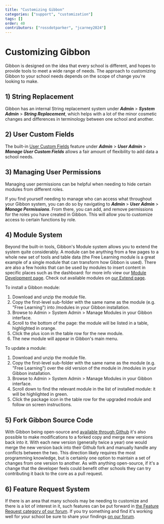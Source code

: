 ```yaml
---
title: "Customizing Gibbon"
categories: ["support", "customization"]
tags: []
order: 40
contributors: ["rossdotparker", "jcarney2024"]
---
```


# Customizing Gibbon

Gibbon is designed on the idea that every school is different, and hopes to provide tools to meet a wide range of needs. The approach to customizing Gibbon to your school needs depends on the scope of change you're looking to make.

## 1) String Replacement

Gibbon has an internal String replacement system under ___Admin___ > ___System Admin___ > ___String Replacement___, which helps with a lot of the minor cosmetic changes and differences in terminology between one school and another.

## 2) User Custom Fields

The built-in [User Custom Fields](/administrators/customizing-gibbon/custom-fields.md) feature under ___Admin___ > ___User Admin___ > ___Manage User Custom Fields___ allows a fair amount of flexibility to add data a school needs.

## 3) Managing User Permissions

Managing user permissions can be helpful when needing to hide certain modules from different roles.

If you find yourself needing to manage who can access what throughout your Gibbon system, you can do so by navigating to ___Admin___ > ___User Admin___ > ___Manage Permissions___. From there, you can add, and remove permissions for the roles you have created in Gibbon. This will allow you to customize access to certain functions by role.

## 4) Module System

Beyond the built-in tools, Gibbon's Module system allows you to extend the system quite considerably. A module can be anything from a few pages to a whole new set of tools and table data (the Free Learning module is a great example of a single module that can transform how Gibbon is used). There are also a few hooks that can be used by modules to insert content in specific places such as the dashboard: for more info view our [Module Development page](https://docs.gibbonedu.org/developers/getting-started/module-development/). Check out available modules on [our Extend page](https://gibbonedu.org/extend).

To install a Gibbon module:

1. Download and unzip the module file.
2. Copy the first-level sub-folder with the same name as the module (e.g. "Free Learning") into /modules in your Gibbon installation.
3. Browse to Admin > System Admin > Manage Modules in your Gibbon interface.
4. Scroll to the bottom of the page: the module will be listed in a table, highlighted in orange.
5. Click the plus icon in the table row for the new module.
6. The new module will appear in Gibbon's main menu.

To update a module:

1. Download and unzip the module file.
2. Copy the first-level sub-folder with the same name as the module (e.g. "Free Learning") over the old version of the module in /modules in your Gibbon installation.
3. Browse to Admin > System Admin > Manage Modules in your Gibbon interface.
4. Scroll down to find the relevant module in the list of installed module: it will be highlighted in green.
5. Click the package icon in the table row for the upgraded module and follow on screen instructions.

## 5) Fork Gibbon Source Code

With Gibbon being open-source and [available through Github](https://github.com/GibbonEdu/core) it's also possible to make modifications to a forked copy and merge new versions back into it. With each new version (generally twice a year) one would merge the new version back into their Github fork and manually handle any conflicts between the two. This direction likely requires the most programming knowledge, but is certainly one option to maintain a set of changes from one version to another. As with anything open-source, if it's a change that the developer feels could benefit other schools they can try contributing it back to the core as a pull request.

## 6) Feature Request System

If there is an area that many schools may be needing to customize and there is a lot of interest in it, such features can be put forward in [the Feature Request category of our forum](https://ask.gibbonedu.org/categories/feature-requests). If you try something and find it's working well for your school be sure to share your findings [on our forum](https://ask.gibbonedu.org).
